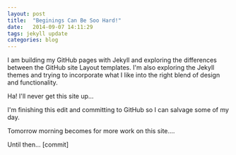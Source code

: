 ```yaml
---
layout: post
title:  "Beginings Can Be Soo Hard!"
date:   2014-09-07 14:11:29
tags: jekyll update
categories: blog
---
```

I am building my GitHub pages with Jekyll and exploring the differences between the GitHub site Layout templates.
I'm also exploring the Jekyll themes and trying to incorporate what I like into the right blend of design and functionality.

Ha! I'll never get this site up...

I'm finishing this edit and committing to GitHub so I can salvage some of my day.

Tomorrow morning becomes for more work on this site....

Until then... [commit]